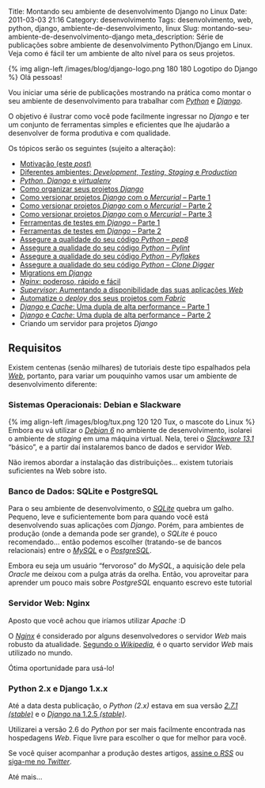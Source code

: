 Title: Montando seu ambiente de desenvolvimento Django no Linux
Date: 2011-03-03 21:16
Category: desenvolvimento
Tags: desenvolvimento, web, python, django, ambiente-de-desenvolvimento, linux
Slug: montando-seu-ambiente-de-desenvolvimento-django
meta_description: Série de publicações sobre ambiente de desenvolvimento Python/Django em Linux. Veja como é fácil ter um ambiente de alto nível para os seus projetos.


{% img align-left /images/blog/django-logo.png 180 180 Logotipo do Django %}
Olá pessoas!

Vou iniciar uma série de publicações mostrando na prática como montar o
seu ambiente de desenvolvimento para trabalhar com [*Python*][] e
[*Django*][].

<!-- PELICAN_END_SUMMARY -->

O objetivo é ilustrar como você pode facilmente ingressar no *Django* e
ter um conjunto de ferramentas simples e eficientes que lhe ajudarão a
desenvolver de forma produtiva e com qualidade.

Os tópicos serão os seguintes (sujeito a alteração):

* [Motivação (este *post*)][]
* [Diferentes ambientes: *Development*, *Testing*, *Staging* e *Production*][]
* [*Python*, *Django* e *virtualenv*][]
* [Como organizar seus projetos *Django*][]
* [Como versionar projetos *Django* com o *Mercurial* – Parte 1][]
* [Como versionar projetos *Django* com o *Mercurial* – Parte 2][]
* [Como versionar projetos *Django* com o *Mercurial* – Parte 3][]
* [Ferramentas de testes em *Django* – Parte 1][]
* [Ferramentas de testes em *Django* – Parte 2][]
* [Assegure a qualidade do seu código *Python* – *pep8*][]
* [Assegure a qualidade do seu código *Python* – *Pylint*][]
* [Assegure a qualidade do seu código *Python* – *Pyflakes*][]
* [Assegure a qualidade do seu código *Python* – *Clone Digger*][]
* [Migrations em *Django*][]
* [*Nginx*: poderoso, rápido e fácil][]
* [*Supervisor*: Aumentando a disponibilidade das suas aplicações *Web*][]
* [Automatize o *deploy* dos seus projetos com *Fabric*][]
* [*Django* e *Cache*: Uma dupla de alta performance – Parte 1][]
* [*Django* e *Cache*: Uma dupla de alta performance – Parte 2][]
* Criando um servidor para projetos *Django*

<!-- PELICAN_END_SUMMARY -->


Requisitos
----------

Existem centenas (senão milhares) de tutoriais deste tipo espalhados
pela [*Web*][], portanto, para variar um pouquinho vamos usar um
ambiente de desenvolvimento diferente:


### Sistemas Operacionais: Debian e Slackware

{% img align-left /images/blog/tux.png 120 120 Tux, o mascote do Linux %}
Embora eu vá utilizar o [*Debian 6*][] no
ambiente de desenvolvimento, isolarei o ambiente de *staging* em uma
máquina virtual. Nela, terei o [*Slackware 13.1*][] “básico”, e a partir
daí instalaremos banco de dados e servidor *Web*.

Não iremos abordar a instalação das distribuições… existem tutoriais
suficientes na Web sobre isto.


### Banco de Dados: SQLite e PostgreSQL

Para o seu ambiente de desenvolvimento, o [*SQLite*][] quebra um galho.
Pequeno, leve e suficientemente bom para quando você está desenvolvendo
suas aplicações com *Django*. Porém, para ambientes de produção (onde a
demanda pode ser grande), o *SQLite* é pouco recomendado… então podemos
escolher (tratando-se de bancos relacionais) entre o [*MySQL*][] e o
[*PostgreSQL*][].

Embora eu seja um usuário “fervoroso” do *MySQL*, a aquisição dele pela
*Oracle* me deixou com a pulga atrás da orelha. Então, vou aproveitar
para aprender um pouco mais sobre *PostgreSQL* enquanto escrevo este
tutorial

### Servidor Web: Nginx

Aposto que você achou que iríamos utilizar *Apache* :D

O [*Nginx*][] é considerado por alguns desenvolvedores o servidor *Web*
mais robusto da atualidade. [Segundo o *Wikipedia*][], é o quarto
servidor *Web* mais utilizado no mundo.

Ótima oportunidade para usá-lo!

### Python 2.x e Django 1.x.x

Até a data desta publicação, o *Python (2.x)* estava em sua versão
[*2.7.1 (stable)*][] e o [*Django* na 1.2.5 *(stable)*][].

Utilizarei a versão 2.6 do *Python* por ser mais facilmente encontrada
nas hospedagens *Web*. Fique livre para escolher o que for melhor para
você.

Se você quiser acompanhar a produção destes artigos, [assine o *RSS*][]
ou [siga-me no *Twitter*][].

Até mais…


  [*Python*]: {tag}python
    "Leia mais sobre Python"
  [*Django*]: {tag}django
    "Leia mais sobre Django"
  [Motivação (este *post*)]: http://klauslaube.com.br/2011/03/03/montando-seu-ambiente-de-desenvolvimento-django/
    "Montando seu ambiente de desenvolvimento Django no Linux"
  [Diferentes ambientes: *Development*, *Testing*, *Staging* e *Production*]: http://klauslaube.com.br/2011/03/07/diferentes-ambientes/
    "Descubra a diferença entre os ambientes de desenvolvimento"
  [*Python*, *Django* e *virtualenv*]: http://klauslaube.com.br/2011/03/18/python-django-virtualenv/
    "Python, Django e virtualenv"
  [Como organizar seus projetos *Django*]: http://klauslaube.com.br/2011/04/11/como-organizar-seus-projetos-django/
    "Conheça uma forma bacana para você organizar seus projetos Django"
  [Como versionar projetos *Django* com o *Mercurial* – Parte 1]: http://klauslaube.com.br/2011/05/10/como-versionar-projetos-django-mercurial-parte/
    "Leia uma introdução ao Mercurial e saiba a razão de não falar sobre Git"
  [Como versionar projetos *Django* com o *Mercurial* – Parte 2]: http://klauslaube.com.br/2011/05/22/como-versionar-projetos-django-mercurial-parte-2/
    "Continuação do post sobre Mercurial e Django"
  [Como versionar projetos *Django* com o *Mercurial* – Parte 3]: http://klauslaube.com.br/2011/06/04/como-versionar-projetos-django-mercurial-parte-3/
    "Parte final do tutorial sobre Mercurial e Django"
  [Ferramentas de testes em *Django* – Parte 1]: http://klauslaube.com.br/2011/07/18/ferramentas-de-testes-em-django-parte-1/
    "Descubra que é possível sim escrever testes em Django"
  [Ferramentas de testes em *Django* – Parte 2]: http://klauslaube.com.br/2011/07/23/ferramentas-de-testes-em-django-parte-2/
    "A continuação do post sobre testes em Django com algumas ferramentas eficientes"
  [Assegure a qualidade do seu código *Python* – *pep8*]: http://klauslaube.com.br/2011/08/26/assegure-qualidade-seu-codigo-python-pep/
    "Conheça o pep8, e deixe o seu código dentro das convenções do Python"
  [Assegure a qualidade do seu código *Python* – *Pylint*]: http://klauslaube.com.br/2011/09/06/assegura-a-qualidade-de-codigo-python-pylint/
    "Assegure a qualidade do seu código utilizando o Pylint"
  [Assegure a qualidade do seu código *Python* – *Pyflakes*]: http://klauslaube.com.br/2011/10/02/assegure-qualidade-seu-codigo-python-pyflakes/
    "Conheça o Pyflakes, e garanta a qualidade do seu código Python"
  [Assegure a qualidade do seu código *Python* – *Clone Digger*]: http://klauslaube.com.br/2011/10/16/assegure-qualidade-seu-codigo-python-clone-digger/
    "Aprenda a prevenir código duplicado com o Clone Digger"
  [Migrations em *Django*]: http://klauslaube.com.br/2011/11/20/migrations-em-django-south/
    "Aprenda a fazer atualização da estrutura do seu banco de dados, de forma automatizada"
  [*Nginx*: poderoso, rápido e fácil]: http://klauslaube.com.br/2011/12/19/nginx-poderoso-rapido-facil/
    "Conheça o Nginx! Uma alternativa mais poderosa ao Apache"
  [*Supervisor*: Aumentando a disponibilidade das suas aplicações *Web*]: http://klauslaube.com.br/2012/01/23/supervisor-gerencie-os-processos-seu-servidor-web/
    "Conheça o Supervisor, e tenha os processos do seu servidor, sob controle"
  [Automatize o *deploy* dos seus projetos com *Fabric*]: http://klauslaube.com.br/2012/02/26/automatize-o-deploy-dos-seus-projetos-com-fabric/
    "Veja um exemplo prático de automatização de deploy com Fabric"
  [*Django* e *Cache*: Uma dupla de alta performance – Parte 1]: http://klauslaube.com.br/2012/06/17/django-e-cache-uma-dupla-de-alta-performance-1/
    "Conheça o framework de cache do Django e como usá-lo com o Memcached"
  [*Django* e *Cache*: Uma dupla de alta performance – Parte 2]: http://klauslaube.com.br/2012/07/22/django-e-cache-uma-dupla-de-alta-performance-2/
    "Conheça um pouco mais do framework de cache do Django"
  [*Web*]: {tag}web "Leia mais sobre Web"
  [*Debian 6*]: http://www.debian.org/
    "Debian, uma das mais famosas e estáveis distros Linux"
  [*Slackware 13.1*]: http://www.slackware.com/
    "Slackware, uma das distros Linux mais "
  [*SQLite*]: http://www.sqlite.org/
    "Baixe um dos bancos de dados mais simpáticos da atualidade"
  [*MySQL*]: http://www.mysql.com/
    "MySQL, o banco de dados mais popular do mundo"
  [*PostgreSQL*]: http://www.postgresql.org/
    "PostgreSQL, o banco de dados open source mais avançado do mundo"
  [*Nginx*]: http://nginx.org/ "Um dos servidores Web mais "
  [Segundo o *Wikipedia*]: http://pt.wikipedia.org/wiki/Nginx
    "Leia mais sobre Nginx na Wikipedia"
  [*2.7.1 (stable)*]: http://www.python.org/getit/
    "Baixe o Python gratuitamente"
  [*Django* na 1.2.5 *(stable)*]: http://www.djangoproject.com/download/
    "Baixe o Django gratuitamente"
  [assine o *RSS*]: http://www.klauslaube.com.br/feed/rss.xml
    "Leia os posts deste Blog no seu leitor RSS favorito"
  [siga-me no *Twitter*]: http://www.twitter.com/kplaube
    "Acompanhe o desenvolvimento deste e de outros posts"

